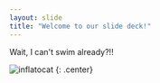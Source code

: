 ```yaml
---
layout: slide
title: "Welcome to our slide deck!"
---
```


Wait, I can't swim already?!! 

![inflatocat](https://octodex.github.com/images/inflatocat.png)
{: .center}
